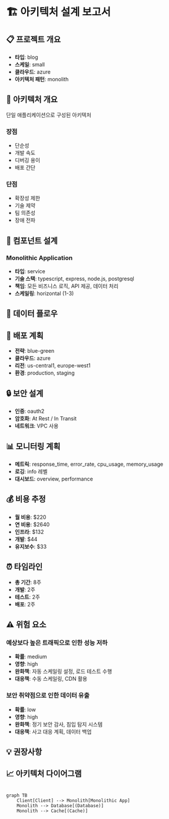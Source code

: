 
# 🏗️ 아키텍처 설계 보고서

## 📋 프로젝트 개요
- **타입**: blog
- **스케일**: small
- **클라우드**: azure
- **아키텍처 패턴**: monolith

## 🎯 아키텍처 개요
단일 애플리케이션으로 구성된 아키텍처

### 장점
- 단순성
- 개발 속도
- 디버깅 용이
- 배포 간단

### 단점
- 확장성 제한
- 기술 제약
- 팀 의존성
- 장애 전파

## 🧩 컴포넌트 설계

### Monolithic Application
- **타입**: service
- **기술 스택**: typescript, express, node.js, postgresql
- **책임**: 모든 비즈니스 로직, API 제공, 데이터 처리
- **스케일링**: horizontal (1-3)


## 🔄 데이터 플로우


## 🚀 배포 계획
- **전략**: blue-green
- **클라우드**: azure
- **리전**: us-central1, europe-west1
- **환경**: production, staging

## 🔒 보안 설계
- **인증**: oauth2
- **암호화**: At Rest / In Transit
- **네트워크**: VPC 사용

## 📊 모니터링 계획
- **메트릭**: response_time, error_rate, cpu_usage, memory_usage
- **로깅**: info 레벨
- **대시보드**: overview, performance

## 💰 비용 추정
- **월 비용**: $220
- **연 비용**: $2640
- **인프라**: $132
- **개발**: $44
- **유지보수**: $33

## ⏰ 타임라인
- **총 기간**: 8주
- **개발**: 2주
- **테스트**: 2주
- **배포**: 2주

## ⚠️ 위험 요소

### 예상보다 높은 트래픽으로 인한 성능 저하
- **확률**: medium
- **영향**: high
- **완화책**: 자동 스케일링 설정, 로드 테스트 수행
- **대응책**: 수동 스케일링, CDN 활용


### 보안 취약점으로 인한 데이터 유출
- **확률**: low
- **영향**: high
- **완화책**: 정기 보안 감사, 침입 탐지 시스템
- **대응책**: 사고 대응 계획, 데이터 백업


## 💡 권장사항


## 📈 아키텍처 다이어그램
```mermaid

graph TB
    Client[Client] --> Monolith[Monolithic App]
    Monolith --> Database[(Database)]
    Monolith --> Cache[(Cache)]

```
